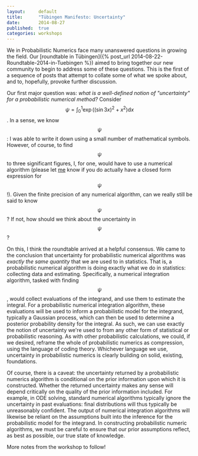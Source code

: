 ```yaml
---
layout:     default
title:      "Tübingen Manifesto: Uncertainty"
date:       2014-08-27
published:  true
categories: workshops
---
```

We in Probabilistic Numerics face many unanswered questions in growing the field.
Our [roundtable in Tübingen]({% post_url 2014-08-22-Roundtable-2014-in-Tuebingen %}) aimed to bring together our new community to begin to address some of these questions. 
This is the first of a sequence of posts that attempt to collate some of what we spoke about, and to, hopefully, provoke further discussion.

Our first major question was: *what is a well-defined notion of "uncertainty" for a probabilistic numerical method?* 
Consider $$\psi = \int_{0}^{1} \exp\bigl((\sin 3 x)^2 + x^2\bigr)\mathrm{d}x$$. 
In a sense, we know $$\psi$$: I was able to write it down using a small number of mathematical symbols.
However, of course, to find $$\psi$$ to three significant figures, I, for one, would have to use a numerical algorithm (please let [me](mailto:mosb@robots.ox.ac.uk) know if you do actually have a closed form expression for $$\psi$$!). 
Given the finite precision of any numerical algorithm, can we really still be said to know $$\psi$$?
If not, how should we think about the uncertainty in $$\psi$$?

On this, I think the roundtable arrived at a helpful consensus.
We came to the conclusion that uncertainty for probabilistic numerical algorithms was *exactly the same quantity* that we are used to in statistics.
That is, a probabilistic numerical algorithm is doing exactly what we do in statistics: collecting data and estimating.
Specifically, a numerical integration algorithm, tasked with finding $$\psi$$, would collect evaluations of the integrand, and use them to estimate the integral.
For a probabilistic numerical integration algorithm, these evaluations will be used to inform a probabilistic model for the integrand, typically a Gaussian process, which can then be used to determine a posterior probability density for the integral.
As such, we can use exactly the notion of uncertainty we're used to from any other form of statistical or probabilistic reasoning.
As with other probabilistic calculations, we could, if we desired, reframe the whole of probabilistic numerics as compression, using the language of coding theory. 
Whichever language we use, uncertainty in probabilistic numerics is clearly building on solid, existing, foundations.

Of course, there is a caveat: the uncertainty returned by a probabilistic numerics algorithm is conditional on the prior information upon which it is constructed. 
Whether the returned uncertainty makes any sense will depend critically on the quality of the prior information included.
For example, in ODE solving, standard numerical algorithms typically ignore the uncertainty in past evaluations: final distributions will thus typically be unreasonably confident.
The output of numerical integration algorithms will likewise be 
reliant on the assumptions built into the inference for the probabilistic model for the integrand.
In constructing probabilistic numeric algorithms, we must be careful to ensure that our prior assumptions reflect, as best as possible, our true state of knowledge.

More notes from the workshop to follow!
